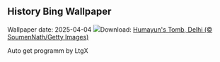 ## History Bing Wallpaper
Wallpaper date: 2025-04-04
![](https://www.bing.com/th?id=OHR.HumayunsTomb_EN-IN9625838128_UHD.jpg&w=1000)Download: [Humayun's Tomb, Delhi (© SoumenNath/Getty Images)](https://www.bing.com/th?id=OHR.HumayunsTomb_EN-IN9625838128_UHD.jpg)

Auto get programm by LtgX
